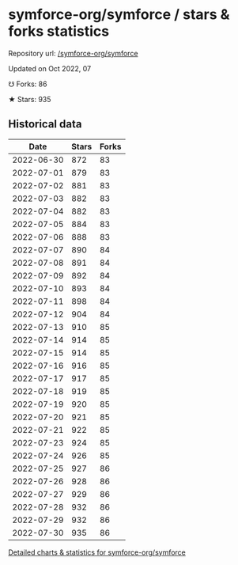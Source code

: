 # symforce-org/symforce / stars & forks statistics

Repository url: [/symforce-org/symforce](https://github.com/symforce-org/symforce)

Updated on Oct 2022, 07

☋ Forks: 86

★ Stars: 935

## Historical data
| Date | Stars | Forks |
|------|-------|-------|
| 2022-06-30 | 872 | 83 | 
| 2022-07-01 | 879 | 83 | 
| 2022-07-02 | 881 | 83 | 
| 2022-07-03 | 882 | 83 | 
| 2022-07-04 | 882 | 83 | 
| 2022-07-05 | 884 | 83 | 
| 2022-07-06 | 888 | 83 | 
| 2022-07-07 | 890 | 84 | 
| 2022-07-08 | 891 | 84 | 
| 2022-07-09 | 892 | 84 | 
| 2022-07-10 | 893 | 84 | 
| 2022-07-11 | 898 | 84 | 
| 2022-07-12 | 904 | 84 | 
| 2022-07-13 | 910 | 85 | 
| 2022-07-14 | 914 | 85 | 
| 2022-07-15 | 914 | 85 | 
| 2022-07-16 | 916 | 85 | 
| 2022-07-17 | 917 | 85 | 
| 2022-07-18 | 919 | 85 | 
| 2022-07-19 | 920 | 85 | 
| 2022-07-20 | 921 | 85 | 
| 2022-07-21 | 922 | 85 | 
| 2022-07-23 | 924 | 85 | 
| 2022-07-24 | 926 | 85 | 
| 2022-07-25 | 927 | 86 | 
| 2022-07-26 | 928 | 86 | 
| 2022-07-27 | 929 | 86 | 
| 2022-07-28 | 932 | 86 | 
| 2022-07-29 | 932 | 86 | 
| 2022-07-30 | 935 | 86 | 


[Detailed charts & statistics for symforce-org/symforce](https://reviewgithub.com/rep/symforce-org/symforce)
